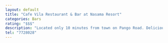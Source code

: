 ```yaml
---
layout: default
title: "Cafe Vila Restaurant & Bar at Nasama Resort"
categories: Bars
rating: "$$$"
description: "Located only 10 minutes from town on Pango Road. Delicious food and cocktails. They have a great value Mexican night on Friday’s. Free wifi. Open 7am to late every day." 
tel: "7728028"
---
```

